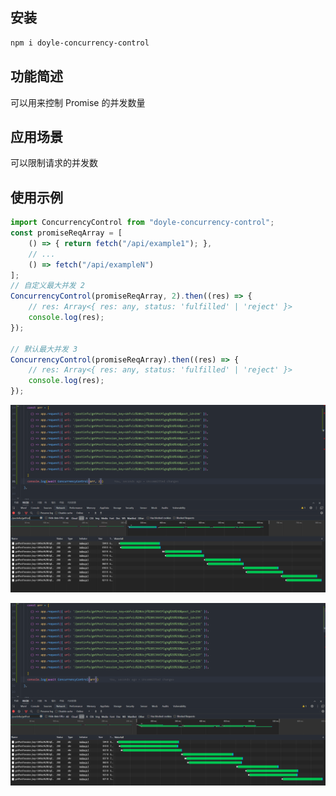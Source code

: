 
## 安装

```bash
npm i doyle-concurrency-control
```


## 功能简述

可以用来控制 Promise 的并发数量



## 应用场景

可以限制请求的并发数



## 使用示例

```javascript
import ConcurrencyControl from "doyle-concurrency-control";
const promiseReqArray = [
    () => { return fetch("/api/example1"); },
    // ...
    () => fetch("/api/exampleN")
];
// 自定义最大并发 2
ConcurrencyControl(promiseReqArray, 2).then((res) => {
    // res: Array<{ res: any, status: 'fulfilled' | 'reject' }>
    console.log(res);
});

// 默认最大并发 3
ConcurrencyControl(promiseReqArray).then((res) => {
    // res: Array<{ res: any, status: 'fulfilled' | 'reject' }>
    console.log(res);
});
```

![Alt text](./image/example-1.png)

![Alt text](./image/example-2.png)
